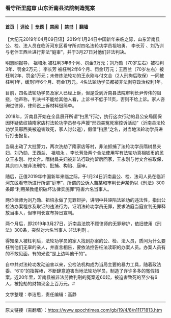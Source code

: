 ### 看守所里庭审 山东沂南县法院制造冤案

---

#### [首页](../../../..?n11171813) &nbsp;|&nbsp; [评论](../../../../../epoch-comment?n11171813) &nbsp;|&nbsp; [专题](../../../../../epoch-special?n11171813) &nbsp;|&nbsp; [禁闻](../../../../../epoch-news?n11171813) &nbsp;|&nbsp; [禁书](../../../../../books?n11171813) &nbsp;|&nbsp; [翻墙](https://github.com/gfw-breaker/nogfw/blob/master/README.md?n11171813)


<div class="post_content" id="artbody" itemprop="articleBody">
 <!-- article content begin -->
 <p>
  【大纪元2019年04月09日讯】2019年1月24日中国新年来临之际，山东沂南县公、检、法人员在临沂河东区看守所对四名法轮功学员祖培勇、
  <ok href="https://www.epochtimes.com/gb/tag/%E6%9D%8E%E9%95%BF%E8%8A%B3.html">
   李长芳
  </ok>
  、刘乃训与老伴王西兰进行非法“庭审”，并于3月27日对他们非法判决。
 </p>
 <p>
  明慧网报导，
  <ok href="https://www.epochtimes.com/gb/tag/%E7%A5%96%E5%9F%B9%E6%B0%B8.html">
   祖培永
  </ok>
  被枉判3年6个月、罚金3万元；刘乃勋（70岁左右）被枉判3年、罚金2万元；
  <ok href="https://www.epochtimes.com/gb/tag/%E6%9D%8E%E9%95%BF%E8%8A%B3.html">
   李长芳
  </ok>
  被枉判2年6个月、罚金1万元；王西兰（70岁左右）被枉判2年、罚金1万元；未修炼法轮功的王永刚与付文合（2人刑拘后取保）一同被枉判1年，缓刑1年6个月、罚金1万元。4名法轮功学员都被非法剥夺政治权利1年。
 </p>
 <p>
  目前，四名法轮功学员及家人已经上诉，但是受到沂南县法院审判长尹传伟的阻挠，他声称，判决书不能给其他人看，上诉书不低于11页，否则不给上诉。家人咨询过律师，律师说上诉材料很简单。
 </p>
 <p>
  2018年，沂南县开始在全县展开所谓“扫黑”行动，执行这次行动的县公安局国保因怀疑依纹镇隋家店村法轮功学员参与声援“邢西美冤死案控诉活动”（沂南县法轮功学员邢西美被迫害致死，家人讨公道），假借“扫黑”之名，对当地法轮功学员进行打击报复。
 </p>
 <p>
  当局出动了大批警力，两次洗劫了隋家店等村，非法抓捕了法轮功学员隋树昌夫妇、刘乃勋、王西兰、
  <ok href="https://www.epochtimes.com/gb/tag/%E7%A5%96%E5%9F%B9%E6%B0%B8.html">
   祖培永
  </ok>
  、李长芳及两个合法使用写有法轮功真相钱币的民众王永刚、付文合。隋树昌夫妇被非法行政拘留后回家，王永刚与付文合被取保，其余四人被非法刑拘、批捕、构陷、庭审。
 </p>
 <p>
  随后，正值2019年中国新年来临之际，于1月24日沂南县公、检、法司人员在临沂河东区看守所进行所谓“庭审”，所谓的公诉人苗某和审判长尹某仍以《刑法》300条即“利用某教组织破坏法律实施罪”陷害六名当事人。
 </p>
 <p>
  两位律师为刘乃勋、祖培永做了无罪辩护，讲明中共诬陷法轮功的违法性，指出公检法办案程序及取证的违法行为，证明法轮功学员无罪，要求法庭当庭宣判无罪释放当事人，但审判长宣布择日宣判。
 </p>
 <p>
  两个月后，即2019年3月27日，沂南县法院不顾律师的无罪辩护，依旧使用《刑法》300条，突然对六名当事人
  <ok href="https://www.epochtimes.com/gb/tag/%E9%9D%9E%E6%B3%95%E5%88%A4%E5%88%91.html">
   非法判刑
  </ok>
  。
 </p>
 <p>
  得知亲人被枉判后，法轮功学员的家人找到办案的公、检、法人员，质问为什么要枉判他们无辜的亲人，并直言相告，要依法控告枉法渎职的办案人员。办案人员有的不敢见面，有的光说“是上边叫他干的”。
 </p>
 <p>
  自中共对法轮功发动迫害以来，公检法机构成为当局主要的暴力工具，随着政法委、“610”的指挥棒，不断肆意迫害当地法轮功学员，制造了许许多多的冤假错案。近20年里，沂南县被非法劳教判刑的冤案近60起，被迫害致死的至少有6人，被抢劫的财物现金上百万元。#
 </p>
 <p>
  文字整理：李洁思，责任编辑：高静
 </p>
 <!-- article content end -->
 <div id="below_article_ad">
 </div>
</div>


---

原文链接（需翻墙）：https://www.epochtimes.com/gb/19/4/8/n11171813.htm